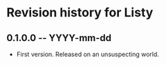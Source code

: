 # Revision history for Listy

## 0.1.0.0 -- YYYY-mm-dd

* First version. Released on an unsuspecting world.
